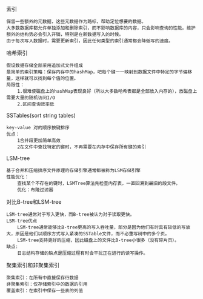 索引
```text
保留一些额外的元数据，这些元数据作为路标，帮助定位想要的数据。
大多数数据库都允许单独添加和删除索引，而不影响数据库的内容，只会影响查询的性能。维护额外的结构势必会引入开销，特别是在新数据写入的时候。
由于每次写入数据时，需要更新索引，因此任何类型的索引通常都会降低写的速度。

```
哈希索引
```text
假设数据存储全部采用追加式文件组成
最简单的索引策略：保存内存中的hashMap，吧每个键一一映射到数据文件中特定的字节偏移量，这样就可以找到每个值的位置。
局限性：
    1.很难使磁盘上的hashMap表现良好（所以大多数哈希表都是全部放入内存的），放磁盘上需要大量的随机访问I/O
    2.区间查询效率低
```
SSTables(sort string tables)
```text
key-value 对的顺序按键排序
优点：
    1合并段更加简单高效
    2在文件中查找特定的键时，不再需要在内存中保存所有键的索引
```
LSM-tree
```text
基于合并和压缩排序文件原理的存储引擎通常都被称为LSM存储引擎
性能优化：
    查找某个不存在的键时，LSMTree算法先检查内存表，一直回溯到最旧的段文件。
    优化：布隆过滤器
```
对比B-tree和LSM-tree
```text
LSM-tree通常对于写入更快，而B-tree被认为对于读取更快。
LSM-tree优点
    LSM-tree通常能够比B-tree更高的写入吞吐量，部分是因为他们有时具有较低的写放大，原因是他们以顺序方式写入紧凑的SSTable文件，而不必重写树中的多个页。
    LSM-tree支持更好的压缩，因此磁盘上的文件比B-tree小很多（没有碎片页）。
缺点:   
    日志结构存储的缺点是压缩过程有时会干扰正在进行的读写操作。

```
聚集索引和非聚集索引
```text
聚集索引：在所有中直接保存行数据
非聚集索引：仅存储索引中的数据的引用
覆盖索引：在索引中保存一些表的列值

```